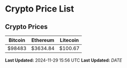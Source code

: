 # Crypto Price List

## Crypto Prices
| Bitcoin | Ethereum | Litecoin |
| ------- | -------- | -------- |
| $98483 | $3634.84 | $100.67 |
**Last Updated:** 2024-11-29 15:56 UTC
**Last Updated:** $DATE$
